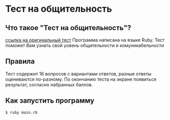 # Тест на общительность

## Что такое "Тест на общительность"?
[ссылка на оригинальный тест](https://psylist.net/praktikum/00003.htm)  Программа написана на языке Ruby. Тест поможет Вам узнать свой уовень общительности и комуникабельности

## Правила
Тест содержит 16 вопросов с вариантами ответов, разные ответы оцениваются по-разному. По окончанию теста на экране появиться результат, согласно набранных баллов.

## Как запустить программу
```$ ruby main.rb```
